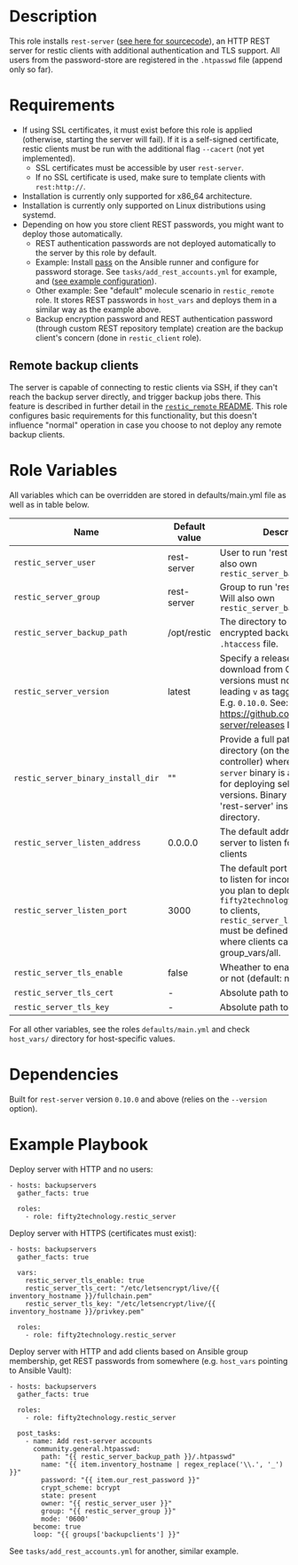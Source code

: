 # Description
This role installs `rest-server` ([see here for sourcecode](https://github.com/restic/rest-server)), an HTTP REST server for restic clients with additional authentication and TLS support. All users from the password-store are registered in the `.htpasswd` file (append only so far).

# Requirements
* If using SSL certificates, it must exist before this role is applied (otherwise, starting the server will fail). If it is a self-signed certificate, restic clients must be run with the additional flag `--cacert` (not yet implemented).
  * SSL certificates must be accessible by user `rest-server`.
  * If no SSL certificate is used, make sure to template clients with `rest:http://`.
* Installation is currently only supported for x86_64 architecture.
* Installation is currently only supported on Linux distributions using systemd.
* Depending on how you store client REST passwords, you might want to deploy those automatically.
  * REST authentication passwords are not deployed automatically to the server by this role by default.
  * Example: Install [pass](https://www.passwordstore.org/) on the Ansible runner and configure for password storage. See `tasks/add_rest_accounts.yml` for example, and ([see example configuration](https://www.fifty2.eu/innovation/how-we-provide-i-t-secrets-through-passwordstore-in-ansible-at-fifty2/)).
  * Other example: See "default" molecule scenario in `restic_remote` role. It stores REST passwords in `host_vars` and deploys them in a similar way as the example above.
  * Backup encryption password and REST authentication password (through custom REST repository template) creation are the backup client's concern (done in `restic_client` role).

## Remote backup clients
The server is capable of connecting to restic clients via SSH, if they can't reach the backup server directly, and trigger backup jobs there. This feature is described in further detail in the [`restic_remote` README](https://github.com/FIFTY2Technology/ansible-role-restic_remote/blob/main/README.md). This role configures basic requirements for this functionality, but this doesn't influence "normal" operation in case you choose to not deploy any remote backup clients.

# Role Variables
All variables which can be overridden are stored in defaults/main.yml file as well as in table below.

| Name | Default value | Description |
| ------ | ------ | ----- |
| `restic_server_user` | rest-server | User to run 'rest-server' as. Will also own `restic_server_backup_path` |
| `restic_server_group` | rest-server | Group to run 'rest-server' as. Will also own `restic_server_backup_path` |
| `restic_server_backup_path` | /opt/restic | The directory to store all encrypted backups and the `.htaccess` file. |
| `restic_server_version` | latest | Specify a release version to download from GitHub. Release versions must not include the leading `v` as tagged on GitHub. E.g. `0.10.0`. See: https://github.com/restic/rest-server/releases Default: 'latest' |
| `restic_server_binary_install_dir` | "" | Provide a full path to a local directory (on the Ansible controller) where the `rest-server` binary is available, e.g. for deploying self-compiled versions. Binary must be named 'rest-server' inside this directory. |
| `restic_server_listen_address` | 0.0.0.0 | The default address for rest-server to listen for incoming clients |
| `restic_server_listen_port` | 3000 | The default port for rest-server to listen for incoming clients. If you plan to deploy `fifty2technology.restic_remote` to clients, `restic_server_listen_port` must be defined in a place where clients can read it, e.g. group_vars/all. |
| `restic_server_tls_enable` | false | Wheather to enable TLS support or not (default: not) |
| `restic_server_tls_cert` | - | Absolute path to TLS certificate |
| `restic_server_tls_key` | - | Absolute path to TLS key |

For all other variables, see the roles `defaults/main.yml` and check `host_vars/` directory for host-specific values.

# Dependencies
Built for `rest-server` version `0.10.0` and above (relies on the `--version` option).

# Example Playbook
Deploy server with HTTP and no users:
```
- hosts: backupservers
  gather_facts: true

  roles:
    - role: fifty2technology.restic_server
```

Deploy server with HTTPS (certificates must exist):
```
- hosts: backupservers
  gather_facts: true

  vars:
    restic_server_tls_enable: true
    restic_server_tls_cert: "/etc/letsencrypt/live/{{ inventory_hostname }}/fullchain.pem"
    restic_server_tls_key: "/etc/letsencrypt/live/{{ inventory_hostname }}/privkey.pem"

  roles:
    - role: fifty2technology.restic_server
```

Deploy server with HTTP and add clients based on Ansible group membership, get REST passwords from somewhere (e.g. `host_vars` pointing to Ansible Vault):
```
- hosts: backupservers
  gather_facts: true

  roles:
    - role: fifty2technology.restic_server

  post_tasks:
    - name: Add rest-server accounts
      community.general.htpasswd:
        path: "{{ restic_server_backup_path }}/.htpasswd"
        name: "{{ item.inventory_hostname | regex_replace('\\.', '_') }}"
        password: "{{ item.our_rest_password }}"
        crypt_scheme: bcrypt
        state: present
        owner: "{{ restic_server_user }}"
        group: "{{ restic_server_group }}"
        mode: '0600'
      become: true
      loop: "{{ groups['backupclients'] }}"
```
See `tasks/add_rest_accounts.yml` for another, similar example.
